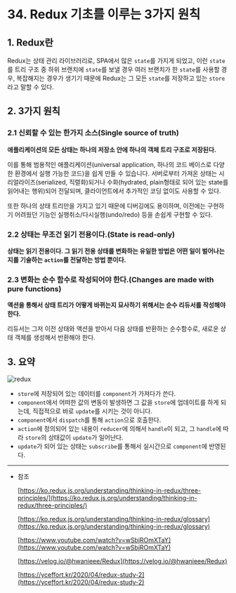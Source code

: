 # 34. Redux 기초를 이루는 3가지 원칙

## 1. Redux란

Redux는 상태 관리 라이브러리로, SPA에서 많은 `state`를 가지게 되었고, 이런 `state`를 트리 구조 중 하위 브랜치에 `state`를 보낼 경우 여러 브랜치가 한 `state`를 사용할 경우, 복잡해지는 경우가 생기기 때문에 Redux는 그 모든 `state`를 저장하고 있는 `store`라고 말할 수 있다.

## 2. 3가지 원칙

### 2.1 신뢰할 수 있는 한가지 소스(Single source of truth)

**애플리케이션의 모든 상태는 하나의 저장소 안에 하나의 객체 트리 구조로 저장된다.**

이를 통해 범용적인 애플리케이션(universal application, 하나의 코드 베이스로 다양한 환경에서 실행 가능한 코드)을 쉽게 만들 수 있습니다. 서버로부터 가져온 상태는 시리얼라이즈(serialized, 직렬화)되거나 수화(hydrated, plain형태로 되어 있는 state를 읽어내는 행위)되어 전달되며, 클라이언트에서 추가적인 코딩 없이도 사용할 수 있다.

또한 하나의 상태 트리만을 가지고 있기 때문에 디버깅에도 용이하며, 이전에는 구현하기 어려웠던 기능인 실행취소/다시실행(undo/redo) 등을 손쉽게 구현할 수 있다.

### 2.2 상태는 무조건 읽기 전용이다.(State is read-only)

**상태는 읽기 전용이다. 그 읽기 전용 상태를 변화하는 유일한 방법은 어떤 일이 벌어나는 지를 기술하는 `action`를 전달하는 방법 뿐이다.**

### 2.3 변화는 순수 함수로 작성되어야 한다.(Changes are made with pure functions)

**액션을 통해서 상태 트리가 어떻게 바뀌는지 묘사하기 위해서는 순수 리듀서를 작성해야 한다.**

리듀서는 그저 이전 상태와 액션을 받아서 다음 상태를 반환하는 순수함수로, 새로운 상태 객체를 생성해서 반환해야 한다.

## 3. 요약

![redux](https://user-images.githubusercontent.com/65386533/114649255-1bbd4a00-9d1b-11eb-83a3-f25e74e6dd8a.png)

- `store`에 저장되어 있는 데이터를 `component`가 가져다가 쓴다.
- `component`에서 어떠한 값의 변동이 발생하면 그 값을 `store`에 업데이트를 하게 되는데, 직접적으로 바로 `update`를 시키는 것이 아니다.
- `component`에서 `dispatch`를 통해 `action`으로 호출한다.
- `action`에 정의되어 있는 내용이 `reducer`에 의해서 `handle`이 되고, 그 `handle`에 따라 `store`의 상태값이 `update`가 일어난다.
- `update`가 되어 있는 상태는 `subscribe`를 통해서 실시간으로 `component`에 반영된다.

---

- 참조

  [https://ko.redux.js.org/understanding/thinking-in-redux/three-principles/](https://ko.redux.js.org/understanding/thinking-in-redux/three-principles/)

  [https://ko.redux.js.org/understanding/thinking-in-redux/glossary](https://ko.redux.js.org/understanding/thinking-in-redux/glossary)

  [https://www.youtube.com/watch?v=wSbjROmXTaY](https://www.youtube.com/watch?v=wSbjROmXTaY)

  [https://velog.io/@hwanieee/Redux](https://velog.io/@hwanieee/Redux)

  [https://yceffort.kr/2020/04/redux-study-2](https://yceffort.kr/2020/04/redux-study-2)
